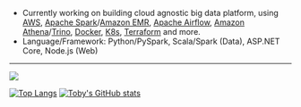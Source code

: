 <!--
### Hi there 👋

**toshi2135/toshi2135** is a ✨ _special_ ✨ repository because its `README.md` (this file) appears on your GitHub profile.

Here are some ideas to get you started:

- 🔭 I’m currently working on ...
- 🌱 I’m currently learning ...
- 👯 I’m looking to collaborate on ...
- 🤔 I’m looking for help with ...
- 💬 Ask me about ...
- 📫 How to reach me: ...
- 😄 Pronouns: ...
- ⚡ Fun fact: ...
-->

- Currently working on building cloud agnostic big data platform, using [AWS](https://aws.amazon.com/), [Apache Spark](https://spark.apache.org/)/[Amazon EMR](https://aws.amazon.com/emr/), [Apache Airflow](https://airflow.apache.org/), [Amazon Athena](https://aws.amazon.com/athena/)/[Trino](https://trino.io/), [Docker](https://www.docker.com/), [K8s](https://kubernetes.io/), [Terraform](https://www.terraform.io/) and more.
- Language/Framework: Python/PySpark, Scala/Spark (Data), ASP.NET Core, Node.js (Web)
---
<img src="https://github-readme-streak-stats.herokuapp.com/?user=toshi2135&count_private=true&include_all_commits=true&theme=dracula"/>

[![Top Langs](https://github-readme-stats.vercel.app/api/top-langs/?username=toshi2135&count_private=true&include_all_commits=true&hide=jupyter+notebook&show_icons=true&theme=dracula)](https://github.com/anuraghazra/github-readme-stats)
[![Toby's GitHub stats](https://github-readme-stats.vercel.app/api?username=toshi2135&count_private=true&include_all_commits=true)](https://github.com/anuraghazra/github-readme-stats)
